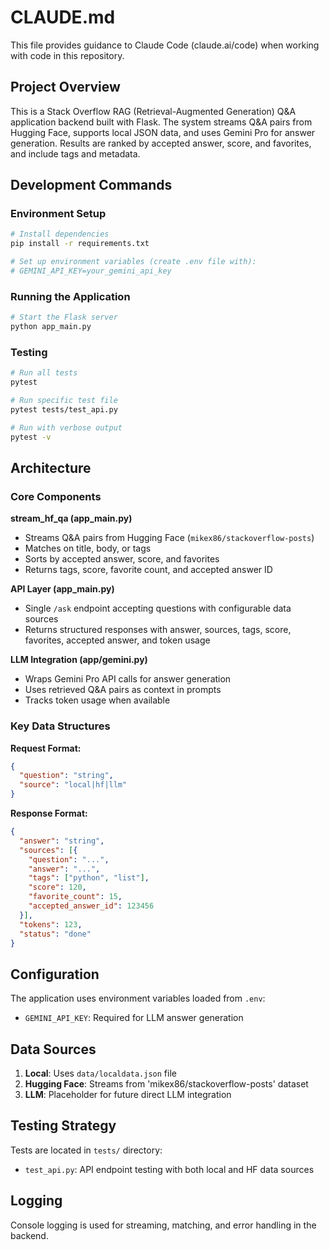 # CLAUDE.md

This file provides guidance to Claude Code (claude.ai/code) when working with code in this repository.

## Project Overview

This is a Stack Overflow RAG (Retrieval-Augmented Generation) Q&A application backend built with Flask. The system streams Q&A pairs from Hugging Face, supports local JSON data, and uses Gemini Pro for answer generation. Results are ranked by accepted answer, score, and favorites, and include tags and metadata.

## Development Commands

### Environment Setup
```bash
# Install dependencies
pip install -r requirements.txt

# Set up environment variables (create .env file with):
# GEMINI_API_KEY=your_gemini_api_key
```

### Running the Application
```bash
# Start the Flask server
python app_main.py
```

### Testing
```bash
# Run all tests
pytest

# Run specific test file
pytest tests/test_api.py

# Run with verbose output
pytest -v
```

## Architecture

### Core Components

**stream_hf_qa (app_main.py)**
- Streams Q&A pairs from Hugging Face (`mikex86/stackoverflow-posts`)
- Matches on title, body, or tags
- Sorts by accepted answer, score, and favorites
- Returns tags, score, favorite count, and accepted answer ID

**API Layer (app_main.py)**
- Single `/ask` endpoint accepting questions with configurable data sources
- Returns structured responses with answer, sources, tags, score, favorites, accepted answer, and token usage

**LLM Integration (app/gemini.py)**
- Wraps Gemini Pro API calls for answer generation
- Uses retrieved Q&A pairs as context in prompts
- Tracks token usage when available

### Key Data Structures

**Request Format:**
```json
{
  "question": "string",
  "source": "local|hf|llm"
}
```

**Response Format:**
```json
{
  "answer": "string",
  "sources": [{
    "question": "...",
    "answer": "...",
    "tags": ["python", "list"],
    "score": 120,
    "favorite_count": 15,
    "accepted_answer_id": 123456
  }],
  "tokens": 123,
  "status": "done"
}
```

## Configuration

The application uses environment variables loaded from `.env`:
- `GEMINI_API_KEY`: Required for LLM answer generation

## Data Sources

1. **Local**: Uses `data/localdata.json` file
2. **Hugging Face**: Streams from 'mikex86/stackoverflow-posts' dataset
3. **LLM**: Placeholder for future direct LLM integration

## Testing Strategy

Tests are located in `tests/` directory:
- `test_api.py`: API endpoint testing with both local and HF data sources

## Logging

Console logging is used for streaming, matching, and error handling in the backend.
